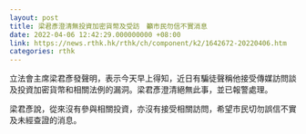 ```yaml
---
layout: post
title: 梁君彥澄清無投資加密貨幣及受訪　籲市民勿信不實消息
date: 2022-04-06 12:42:29.000000000 +08:00
link: https://news.rthk.hk/rthk/ch/component/k2/1642672-20220406.htm
categories: rthk
---
```


立法會主席梁君彥發聲明，表示今天早上得知，近日有騙徒聲稱他接受傳媒訪問談及投資加密貨幣和相關法例的漏洞。梁君彥澄清絕無此事，並已報警處理。

梁君彥說，從來沒有參與相關投資，亦沒有接受相關訪問，希望市民切勿誤信不實及未經查證的消息。
